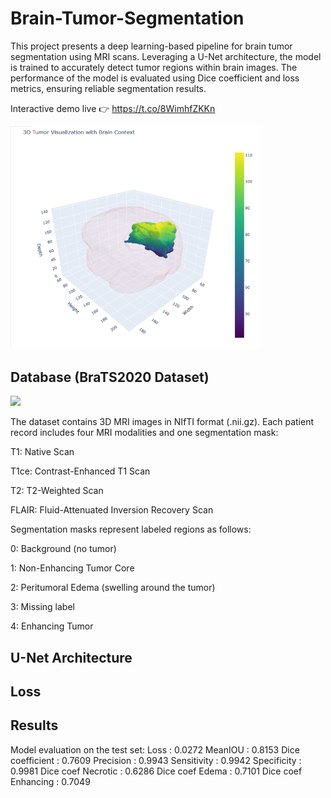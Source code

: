 # Brain-Tumor-Segmentation

This project presents a deep learning-based pipeline for brain tumor segmentation using MRI scans. Leveraging a U-Net architecture, the model is trained to accurately detect tumor regions within brain images. The performance of the model is evaluated using Dice coefficient and loss metrics, ensuring reliable segmentation results.

Interactive demo live 👉 https://t.co/8WimhfZKKn

<p align="left"> <img src="images/GrdyWe8XAAAfHaK.png" width="400">


## Database (BraTS2020 Dataset)


<img src="https://production-media.paperswithcode.com/datasets/f8984c79-9923-41af-9d18-18510cd1ae82.png" width="400"/>


The dataset contains 3D MRI images in NIfTI format (.nii.gz). Each patient record includes four MRI modalities and one segmentation mask:

T1: Native Scan

T1ce: Contrast-Enhanced T1 Scan

T2: T2-Weighted Scan

FLAIR: Fluid-Attenuated Inversion Recovery Scan

Segmentation masks represent labeled regions as follows:

0: Background (no tumor)

1: Non-Enhancing Tumor Core

2: Peritumoral Edema (swelling around the tumor)

3: Missing label

4: Enhancing Tumor

## U-Net Architecture

## Loss

## Results 

 Model evaluation on the test set:
Loss : 0.0272
MeanIOU : 0.8153
Dice coefficient : 0.7609
Precision : 0.9943
Sensitivity : 0.9942
Specificity : 0.9981
Dice coef Necrotic : 0.6286
Dice coef Edema : 0.7101
Dice coef Enhancing : 0.7049


